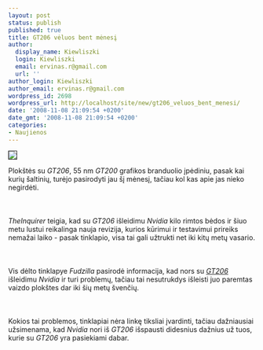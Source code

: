 ```yaml
---
layout: post
status: publish
published: true
title: GT206 vėluos bent mėnesį
author:
  display_name: Kiewliszki
  login: Kiewliszki
  email: ervinas.r@gmail.com
  url: ''
author_login: Kiewliszki
author_email: ervinas.r@gmail.com
wordpress_id: 2698
wordpress_url: http://localhost/site/new/gt206_veluos_bent_menesi/
date: '2008-11-08 21:09:54 +0200'
date_gmt: '2008-11-08 21:09:54 +0200'
categories:
- Naujienos
---
```

<div class="imgright"><img src="http://www.technews.lt/upl/Failai/10309-nvidia-logo.jpg" border="1"></div>
<p> Plokštės su <i>GT206</i>, 55 nm <i>GT200</i> grafikos branduolio įpėdiniu, pasak kai kurių šaltinių, turėjo pasirodyti jau šį mėnesį, tačiau kol kas apie jas nieko negirdėti.<br />
<br><br />
<br><i>TheInquirer</i> teigia,  kad su <i>GT206</i> išleidimu <i>Nvidia</i> kilo rimtos bėdos ir šiuo metu lustui reikalinga nauja revizija, kurios kūrimui ir testavimui prireiks nemažai laiko - pasak tinklapio, visa tai gali užtrukti net iki kitų metų vasario.<br />
<br><br />
<br>Vis dėlto tinklapye <i>Fudzilla</i> pasirodė informacija, kad nors su <a class="ns" href="http://www.technews.lt/index.php?id=Kas&amp;Id=2594"><i>GT206</i></a> išleidimu <i>Nvidia</i> ir turi problemų, tačiau tai nesutrukdys išleisti juo paremtas vaizdo plokštes dar iki šių metų švenčių.<br />
<br><br />
<br>Kokios tai problemos, tinklapiai nėra linkę tiksliai įvardinti, tačiau dažniausiai užsimenama, kad <i>Nvidia</i> nori iš <i>GT206</i> išspausti didesnius dažnius už tuos, kurie su <i>GT206</i> yra pasiekiami dabar.  <br />
<br><br />
<br><br />
<br></p>
